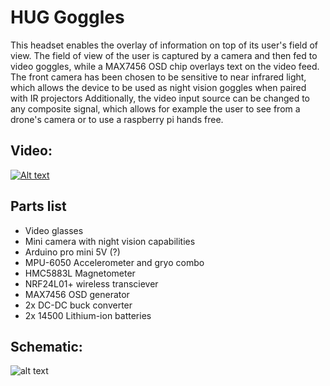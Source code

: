 # HUG Goggles

This headset enables the overlay of information on top of its user's field of view. The field of view of the user is captured by a camera and then fed to video goggles, while a MAX7456 OSD chip overlays text on the video feed. The front camera has been chosen to be sensitive to near infrared light, which allows the device to be used as night vision goggles when paired with IR projectors Additionally, the video input source can be changed to any composite signal, which allows for example the user to see from a drone's camera or to use a raspberry pi hands free.

## Video:
[![Alt text](https://img.youtube.com/vi/jYXiF9gdmnc/0.jpg)](https://www.youtube.com/watch?v=jYXiF9gdmnc)

## Parts list

* Video glasses
* Mini camera with night vision capabilities
* Arduino pro mini 5V (?)
* MPU-6050 Accelerometer and gryo combo
* HMC5883L Magnetometer
* NRF24L01+ wireless transciever
* MAX7456 OSD generator
* 2x DC-DC buck converter
* 2x 14500 Lithium-ion batteries

## Schematic:
![alt text](https://moreillon.duckdns.org/projects/images/arg_schem.png)

